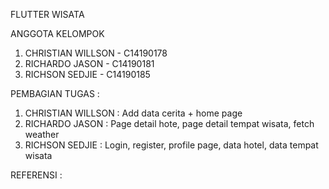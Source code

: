 FLUTTER WISATA

ANGGOTA KELOMPOK
1. CHRISTIAN WILLSON - C14190178
2. RICHARDO JASON - C14190181
3. RICHSON SEDJIE - C14190185

PEMBAGIAN TUGAS :
1. CHRISTIAN WILLSON : Add data cerita + home page
2. RICHARDO JASON : Page detail hote, page detail tempat wisata, fetch weather
3. RICHSON SEDJIE : Login, register, profile page, data hotel, data tempat wisata

REFERENSI :
